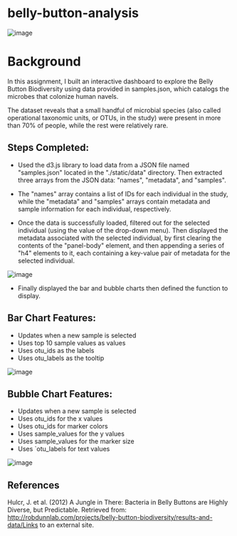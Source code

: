 # belly-button-analysis

![image](https://user-images.githubusercontent.com/119654958/229339669-11716a68-9531-4ed9-96d8-8afb1939b557.png)

# Background

In this assignment, I built an interactive dashboard to explore the Belly Button Biodiversity using data provided in samples.json, which catalogs the microbes that colonize human navels.

The dataset reveals that a small handful of microbial species (also called operational taxonomic units, or OTUs, in the study) were present in more than 70% of people, while the rest were relatively rare.

## Steps Completed: 
- Used the d3.js library to load data from a JSON file named "samples.json" located in the "./static/data" directory. Then extracted three arrays from the JSON data: "names", "metadata", and "samples".

- The "names" array contains a list of IDs for each individual in the study, while the "metadata" and "samples" arrays contain metadata and sample information for each individual, respectively.

- Once the data is successfully loaded, filtered out for the selected individual (using the value of the drop-down menu). Then displayed the metadata associated with the selected individual, by first clearing the contents of the "panel-body" element, and then appending a series of "h4" elements to it, each containing a key-value pair of metadata for the selected individual.

![image](https://user-images.githubusercontent.com/119654958/229341162-236107dd-6dec-44c7-a063-96e774e0d065.png)

- Finally displayed the bar and bubble charts then defined the function to display.

## Bar Chart Features: 
- Updates when a new sample is selected 
- Uses top 10 sample values as values 
- Uses otu_ids as the labels 
- Uses otu_labels as the tooltip 

![image](https://user-images.githubusercontent.com/119654958/229340962-ef820659-4f48-4836-9fe8-c10095e4bb58.png)

## Bubble Chart Features: 
- Updates when a new sample is selected
- Uses otu_ids for the x values
- Uses otu_ids for marker colors
- Uses sample_values for the y values
- Uses sample_values for the marker size 
- Uses `otu_labels for text values

![image](https://user-images.githubusercontent.com/119654958/229341084-0de420bd-4a29-4316-b777-1d406503852f.png)

## References
Hulcr, J. et al. (2012) A Jungle in There: Bacteria in Belly Buttons are Highly Diverse, but Predictable. Retrieved from: http://robdunnlab.com/projects/belly-button-biodiversity/results-and-data/Links to an external site.
